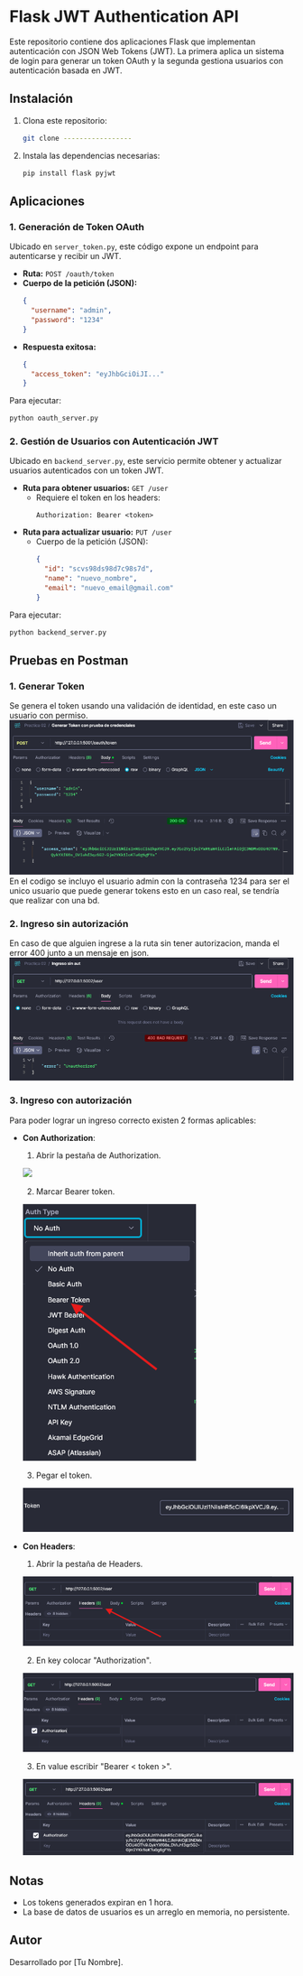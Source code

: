# Flask JWT Authentication API

Este repositorio contiene dos aplicaciones Flask que implementan autenticación con JSON Web Tokens (JWT). La primera aplica un sistema de login para generar un token OAuth y la segunda gestiona usuarios con autenticación basada en JWT.

## Instalación

1. Clona este repositorio:
   ```sh
   git clone -----------------
   ```
2. Instala las dependencias necesarias:
   ```sh
   pip install flask pyjwt
   ```

## Aplicaciones

### 1. Generación de Token OAuth

Ubicado en `server_token.py`, este código expone un endpoint para autenticarse y recibir un JWT.

- **Ruta:** `POST /oauth/token`
- **Cuerpo de la petición (JSON):**
  ```json
  {
    "username": "admin",
    "password": "1234"
  }
  ```
- **Respuesta exitosa:**
  ```json
  {
    "access_token": "eyJhbGciOiJI..."
  }
  ```

Para ejecutar:
```sh
python oauth_server.py
```

### 2. Gestión de Usuarios con Autenticación JWT

Ubicado en `backend_server.py`, este servicio permite obtener y actualizar usuarios autenticados con un token JWT.

- **Ruta para obtener usuarios:** `GET /user`
  - Requiere el token en los headers:
    ```
    Authorization: Bearer <token>
    ```
- **Ruta para actualizar usuario:** `PUT /user`
  - Cuerpo de la petición (JSON):
    ```json
    {
      "id": "scvs98ds98d7c98s7d",
      "name": "nuevo_nombre",
      "email": "nuevo_email@gmail.com"
    }
    ```

Para ejecutar:
```sh
python backend_server.py
```

## Pruebas en Postman
### 1. Generar Token 
Se genera el token usando una validación de identidad, en este caso un usuario con permiso. 
![](res/Generar_Token.png)
En el codigo se incluyo el usuario admin con la contraseña 1234 para ser el unico usuario que puede generar tokens esto en un caso real, se tendría que realizar con una bd.

### 2. Ingreso sin autorización
En caso de que alguien ingrese a la ruta sin tener autorizacion, manda el error 400 junto a un mensaje en json.
![](res/Sin_Aut.png)

### 3. Ingreso con autorización
Para poder lograr un ingreso correcto existen 2 formas aplicables:
- **Con  Authorization**:
    1. Abrir la pestaña de Authorization.

    ![](res/Aut_Pestaña.png)

    2. Marcar Bearer token.

    ![](res/Aut_Tipo.png)

    3. Pegar el token.

    ![](res/Token.png)
- **Con Headers**:
    1. Abrir la pestaña de Headers.

    ![](res/Aut_Headers.png)

    2. En key colocar "Authorization".
    
    ![](res/Aut_Header_1.png)

    3. En value escribir "Bearer < token >".

    ![](res/Aut_Header_2.png)

## Notas
- Los tokens generados expiran en 1 hora.
- La base de datos de usuarios es un arreglo en memoria, no persistente.

## Autor
Desarrollado por [Tu Nombre].

